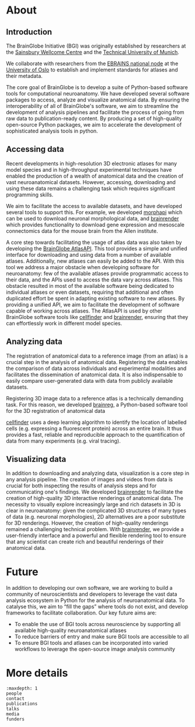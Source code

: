 # About

## Introduction
The BrainGlobe Initiative (BGI) was originally established by researchers at the
[Sainsbury Wellcome Centre](https://www.sainsburywellcome.org/web/) and the 
[Technical University of Munich](https://www.tum.de/en/). 

We collaborate with researchers from the [EBRAINS national node](https://www.ebrains.eu/national-nodes/norway) at the [University of Oslo](https://www.uio.no/english/) to establish and implement standards for atlases and their metadata.

The core goal of BrainGlobe is to develop a suite of Python-based software tools for computational neuroanatomy. 
We have developed several software packages to access, analyze and visualize anatomical data. By ensuring the 
interoperability of all of BrainGlobe's software, we aim to streamline the development of analysis pipelines and facilitate the process of going from raw data to publication-ready content. By producing a set of high-quality 
open-source Python packages, we aim to accelerate the development of sophisticated analysis tools in python.

## Accessing data

Recent developments in high-resolution 3D electronic atlases for many model species and in high-throughput experimental 
techniques have enabled the production of a wealth of anatomical data and the creation of vast neuroanatomical datasets. 
However, accessing, downloading and using these data remains a challenging task which requires significant 
programming skills.

We aim to facilitate the access to available datasets, and have developed several tools to support this. For example, we developed 
[morphapi](/documentation/morphapi/index) which can be used to download neuronal morphological data, and
[brainrender](/documentation/brainrender/index) which provides functionality to 
download gene expression and mesoscale connectomics data for the mouse brain from the Allen institute.

A core step towards facilitating the usage of atlas data was also taken by developing the 
[BrainGlobe AtlasAPI](/documentation/brainglobe-atlasapi/index). This tool provides a 
simple and unified interface for downloading and using data from a number of available atlases. Additionally, new atlases 
can easily be added to the API. With this tool we address a major obstacle when developing software for neuroanatomy:
few of the available atlases provide programmatic access to their data, and the APIs used to access the data vary 
across atlases. This obstacle resulted in most of the available software being dedicated to individual atlases or 
even datasets, requiring that additional and often duplicated effort be spent in adapting existing software to new 
atlases. By providing a unified API, we aim to facilitate the development of software capable of working 
across atlases. The AtlasAPI is used by other BrainGlobe software tools like [cellfinder](/documentation/cellfinder/index) 
and [brainrender](/documentation/brainrender/index), ensuring that they can effortlessly work in different model species.

## Analyzing data

The registration of anatomical data to a reference image (from an atlas) is a crucial step in the analysis of anatomical
data. Registering the data enables the comparison of data across individuals and experimental modalities and facilitates
the dissemination of anatomical data. It is also indispensable to easily compare user-generated data with data from 
publicly available datasets.

Registering 3D image data to a reference atlas is a technically demanding task. For this reason, we developed
[brainreg](/documentation/brainreg/index), a Python-based software tool for the 3D registration of anatomical data

[cellfinder](/documentation/cellfinder/index) uses a deep learning algorithm to identify the location of 
labelled cells (e.g. expressing a fluorescent protein) across an entire brain. It thus provides a fast, reliable 
and reproducible approach to the quantification of data from many experiments (e.g. viral tracing). 


## Visualizing data

In addition to downloading and analyzing data, visualization is a core step in any analysis pipeline. The creation 
of images and videos from data is crucial for both inspecting the results of analysis steps and for communicating one's 
findings. We developed [brainrender](/documentation/brainrender/index) to facilitate the creation of high-quality 3D interactive renderings of 
anatomical data. The necessity to visually explore increasingly large and rich datasets in 3D is clear in neuroanatomy: given the complicated 3D structures of many types of data (e.g. neuronal morphologies), 
2D alternatives are a poor substitute for 3D renderings. However, the creation of high-quality renderings remained a 
challenging technical problem. With [brainrender](/documentation/brainrender/index), we provide a user-friendly interface and a 
powerful and flexible rendering tool 
to ensure that any scientist can create rich and beautiful renderings of their anatomical data.


# Future
In addition to developing our own software, we are working to build a community of neuroscientists and
developers to leverage the vast data analysis ecosystem in Python for the analysis of neuroanatomical data.
To catalyse this, we aim to “fill the gaps” where tools do not exist, and
develop frameworks to facilitate collaboration. Our key future aims are:
* To enable the use of BGI tools across neuroscience by supporting all available high-quality neuroanatomical
  atlases
* To reduce barriers of entry and make sure BGI tools are accessible to all
* To ensure BGI tools and atlases can be incorporated into varied workflows to leverage the open-source
  image analysis community

# More details

```{toctree}
:maxdepth: 1
people
contact
publications
talks
media
funders
```


